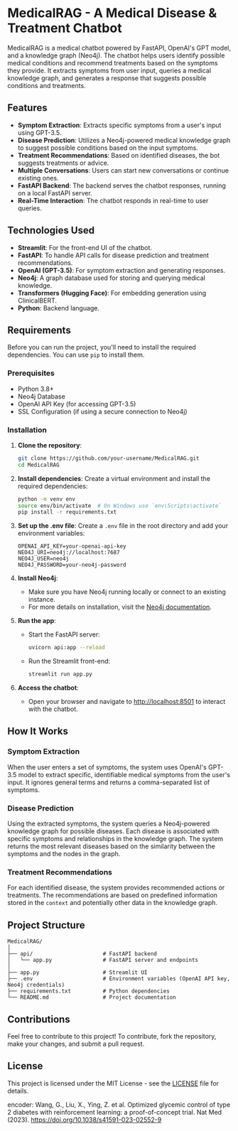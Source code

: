 # MedicalRAG - A Medical Disease & Treatment Chatbot

MedicalRAG is a medical chatbot powered by FastAPI, OpenAI's GPT model, and a knowledge graph (Neo4j). The chatbot helps users identify possible medical conditions and recommend treatments based on the symptoms they provide. It extracts symptoms from user input, queries a medical knowledge graph, and generates a response that suggests possible conditions and treatments.

## Features

- **Symptom Extraction**: Extracts specific symptoms from a user's input using GPT-3.5.
- **Disease Prediction**: Utilizes a Neo4j-powered medical knowledge graph to suggest possible conditions based on the input symptoms.
- **Treatment Recommendations**: Based on identified diseases, the bot suggests treatments or advice.
- **Multiple Conversations**: Users can start new conversations or continue existing ones.
- **FastAPI Backend**: The backend serves the chatbot responses, running on a local FastAPI server.
- **Real-Time Interaction**: The chatbot responds in real-time to user queries.

## Technologies Used

- **Streamlit**: For the front-end UI of the chatbot.
- **FastAPI**: To handle API calls for disease prediction and treatment recommendations.
- **OpenAI (GPT-3.5)**: For symptom extraction and generating responses.
- **Neo4j**: A graph database used for storing and querying medical knowledge.
- **Transformers (Hugging Face)**: For embedding generation using ClinicalBERT.
- **Python**: Backend language.

## Requirements

Before you can run the project, you'll need to install the required dependencies. You can use `pip` to install them.

### Prerequisites

- Python 3.8+
- Neo4j Database
- OpenAI API Key (for accessing GPT-3.5)
- SSL Configuration (if using a secure connection to Neo4j)

### Installation

1. **Clone the repository**:
    ```bash
    git clone https://github.com/your-username/MedicalRAG.git
    cd MedicalRAG
    ```

2. **Install dependencies**:
    Create a virtual environment and install the required dependencies:
    ```bash
    python -m venv env
    source env/bin/activate  # On Windows use `env\Scripts\activate`
    pip install -r requirements.txt
    ```

3. **Set up the .env file**:
    Create a `.env` file in the root directory and add your environment variables:
    ```plaintext
    OPENAI_API_KEY=your-openai-api-key
    NEO4J_URI=neo4j://localhost:7687
    NEO4J_USER=neo4j
    NEO4J_PASSWORD=your-neo4j-password
    ```

4. **Install Neo4j**:
    - Make sure you have Neo4j running locally or connect to an existing instance.
    - For more details on installation, visit the [Neo4j documentation](https://neo4j.com/docs/).

5. **Run the app**:
    - Start the FastAPI server:
      ```bash
      uvicorn api:app --reload
      ```
    - Run the Streamlit front-end:
      ```bash
      streamlit run app.py
      ```

6. **Access the chatbot**:
    - Open your browser and navigate to [http://localhost:8501](http://localhost:8501) to interact with the chatbot.

## How It Works

### Symptom Extraction
When the user enters a set of symptoms, the system uses OpenAI's GPT-3.5 model to extract specific, identifiable medical symptoms from the user's input. It ignores general terms and returns a comma-separated list of symptoms.

### Disease Prediction
Using the extracted symptoms, the system queries a Neo4j-powered knowledge graph for possible diseases. Each disease is associated with specific symptoms and relationships in the knowledge graph. The system returns the most relevant diseases based on the similarity between the symptoms and the nodes in the graph.

### Treatment Recommendations
For each identified disease, the system provides recommended actions or treatments. The recommendations are based on predefined information stored in the `context` and potentially other data in the knowledge graph.

## Project Structure

```
MedicalRAG/
│
├── api/                      # FastAPI backend
│   └── app.py                # FastAPI server and endpoints
│
├── app.py                    # Streamlit UI
├── .env                      # Environment variables (OpenAI API key, Neo4j credentials)
├── requirements.txt          # Python dependencies
└── README.md                 # Project documentation
```

## Contributions

Feel free to contribute to this project! To contribute, fork the repository, make your changes, and submit a pull request.

## License

This project is licensed under the MIT License - see the [LICENSE](LICENSE) file for details.

encoder:  Wang, G., Liu, X., Ying, Z. et al. Optimized glycemic control of type 2 diabetes with reinforcement learning: a proof-of-concept trial. Nat Med (2023). https://doi.org/10.1038/s41591-023-02552-9
